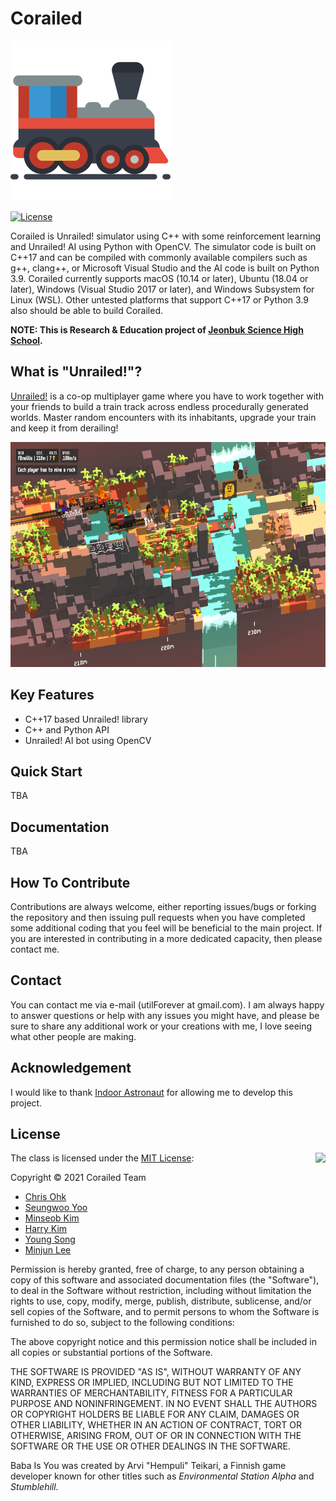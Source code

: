 # Corailed

<img src="./Medias/Logos/Logo.png" width=256 height=256 />

[![License](https://img.shields.io/badge/Licence-MIT-blue.svg)](https://github.com/utilForever/Corailed/blob/main/LICENSE)

Corailed is Unrailed! simulator using C++ with some reinforcement learning and Unrailed! AI using Python with OpenCV. The simulator code is built on C++17 and can be compiled with commonly available compilers such as g++, clang++, or Microsoft Visual Studio and the AI code is built on Python 3.9. Corailed currently supports macOS (10.14 or later), Ubuntu (18.04 or later), Windows (Visual Studio 2017 or later), and Windows Subsystem for Linux (WSL). Other untested platforms that support C++17 or Python 3.9 also should be able to build Corailed.

**NOTE: This is Research & Education project of [Jeonbuk Science High School](https://school.jbedu.kr/ejbs).**

## What is "Unrailed!"?

[Unrailed!](https://unrailed-game.com/) is a co-op multiplayer game where you have to work together with your friends to build a train track across endless procedurally generated worlds. Master random encounters with its inhabitants, upgrade your train and keep it from derailing!

<img src="./Medias/Logos/Unrailed.png" width=640 height=360 />

## Key Features

  * C++17 based Unrailed! library
  * C++ and Python API
  * Unrailed! AI bot using OpenCV

## Quick Start

TBA

## Documentation

TBA

## How To Contribute

Contributions are always welcome, either reporting issues/bugs or forking the repository and then issuing pull requests when you have completed some additional coding that you feel will be beneficial to the main project. If you are interested in contributing in a more dedicated capacity, then please contact me.

## Contact

You can contact me via e-mail (utilForever at gmail.com). I am always happy to answer questions or help with any issues you might have, and please be sure to share any additional work or your creations with me, I love seeing what other people are making.

## Acknowledgement

I would like to thank [Indoor Astronaut](https://indoorastronaut.ch/) for allowing me to develop this project.

## License

<img align="right" src="http://opensource.org/trademarks/opensource/OSI-Approved-License-100x137.png">

The class is licensed under the [MIT License](http://opensource.org/licenses/MIT):

Copyright &copy; 2021 Corailed Team

  * [Chris Ohk](http://www.github.com/utilForever)
  * [Seungwoo Yoo](https://github.com/DveloperY0115)
  * [Minseob Kim](https://github.com/kingofprogramming)
  * [Harry Kim](https://github.com/harrykim0610)
  * [Young Song](https://github.com/SONGYOUNGSONGYOUNG)
  * [Minjun Lee](https://github.com/dlalswnsamrlwld)

Permission is hereby granted, free of charge, to any person obtaining a copy of this software and associated documentation files (the "Software"), to deal in the Software without restriction, including without limitation the rights to use, copy, modify, merge, publish, distribute, sublicense, and/or sell copies of the Software, and to permit persons to whom the Software is furnished to do so, subject to the following conditions:

The above copyright notice and this permission notice shall be included in all copies or substantial portions of the Software.

THE SOFTWARE IS PROVIDED "AS IS", WITHOUT WARRANTY OF ANY KIND, EXPRESS OR IMPLIED, INCLUDING BUT NOT LIMITED TO THE WARRANTIES OF MERCHANTABILITY, FITNESS FOR A PARTICULAR PURPOSE AND NONINFRINGEMENT. IN NO EVENT SHALL THE AUTHORS OR COPYRIGHT HOLDERS BE LIABLE FOR ANY CLAIM, DAMAGES OR OTHER LIABILITY, WHETHER IN AN ACTION OF CONTRACT, TORT OR OTHERWISE, ARISING FROM, OUT OF OR IN CONNECTION WITH THE SOFTWARE OR THE USE OR OTHER DEALINGS IN THE SOFTWARE.

Baba Is You was created by Arvi "Hempuli" Teikari, a Finnish game developer known for other titles such as *Environmental Station Alpha* and *Stumblehill*.